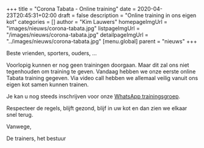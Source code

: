 +++
title = "Corona Tabata - Online training"
date = 2020-04-23T20:45:31+02:00
draft = false
description = "Online training in ons eigen kot"
categories = []
author = "Kim Lauwers"
homepageImgUrl = "images/nieuws/corona-tabata.jpg"
listpageImgUrl = "/images/nieuws/corona-tabata.jpg"
detailpageImgUrl = "../images/nieuws/corona-tabata.jpg"
[menu.global]
    parent = "nieuws"
+++

Beste vrienden, sporters, ouders, ...
 
Voorlopig kunnen er nog geen trainingen doorgaan.
Maar dit zal ons niet tegenhouden om training te geven. Vandaag hebben we onze eerste online Tabata training gegeven.
Via video call hebben we allemaal veilig vanuit ons eigen kot samen kunnen trainen.

Je kan u nog steeds inschrijven voor onze [WhatsApp trainingsgroep](https://www.jujitsukeerbergen.be/nieuws/2020/04/16/corona-april---geen-training/).



Respecteer de regels, blijft gezond, blijf in uw kot en dan zien we elkaar snel terug.


Vanwege,

De trainers, het bestuur